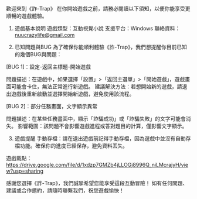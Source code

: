歡迎來到《詐-Trap》
在你開始遊戲之前，請務必閱讀以下須知，以便你能享受更順暢的遊戲體驗。

1. 遊戲基本說明
遊戲類型：互動視覺小說
支援平台：Windows
聯絡資料：nuucrazylife@gmail.com

2. 已知問題與BUG
為了確保你能順利體驗《詐-Trap》，我們想提醒你目前已知的幾個BUG與問題：

[BUG 1]：設定-返回主標題-開始遊戲

問題描述：在遊戲中，如果選擇「設置」>「返回主選單」>「開始遊戲」，遊戲畫面可能會卡住，無法正常進行新遊戲。
建議解決方法：若想開始新的遊戲，請退出遊戲後重新啟動並選擇開始新遊戲，避免使用該流程。

[BUG 2]：部分任務畫面，文字顯示異常

問題描述：在某些任務畫面中，顯示「詐騙成功」或「詐騙失敗」的文字可能會消失。
影響範圍：該問題不會影響遊戲進程或答對題目的計算，僅影響文字顯示。

3. 遊戲提醒
手動存檔：請在退出遊戲前記得手動存檔，因為遊戲中並沒有自動存檔功能。確保你的進度已經保存，避免資料丟失。

遊戲載點：https://drive.google.com/file/d/1xdzp7GMZb4jLLOGj8996Q_niLMcrajyH/view?usp=sharing

感謝您選擇《詐-Trap》，我們誠摯希望您能享受這段互動冒險！
如有任何問題、建議或合作邀約，請隨時聯繫我們，祝您遊戲愉快！
